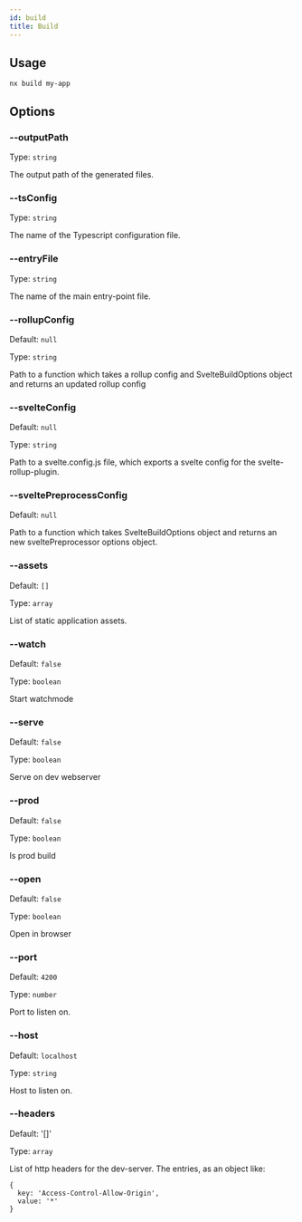 ```yaml
---
id: build
title: Build
---
```


## Usage

```
nx build my-app
```

## Options

### --outputPath

Type: `string`

The output path of the generated files.

### --tsConfig

Type: `string`

The name of the Typescript configuration file.

### --entryFile

Type: `string`

The name of the main entry-point file.

### --rollupConfig

Default: `null`

Type: `string`

Path to a function which takes a rollup config and SvelteBuildOptions object and returns an updated rollup config

### --svelteConfig

Default: `null`

Type: `string`

Path to a svelte.config.js file, which exports a svelte config for the svelte-rollup-plugin.

### --sveltePreprocessConfig

Default: `null`

Path to a function which takes SvelteBuildOptions object and returns an new sveltePreprocessor options object.

### --assets

Default: `[]`

Type: `array`

List of static application assets.

### --watch

Default: `false`

Type: `boolean`

Start watchmode

### --serve

Default: `false`

Type: `boolean`

Serve on dev webserver

### --prod

Default: `false`

Type: `boolean`

Is prod build

### --open

Default: `false`

Type: `boolean`

Open in browser

### --port

Default: `4200`

Type: `number`

Port to listen on.

### --host

Default: `localhost`

Type: `string`

Host to listen on.

### --headers

Default: '[]'

Type: `array`

List of http headers for the dev-server. The entries, as an object like:

```
{
  key: 'Access-Control-Allow-Origin',
  value: '*'
}
```
